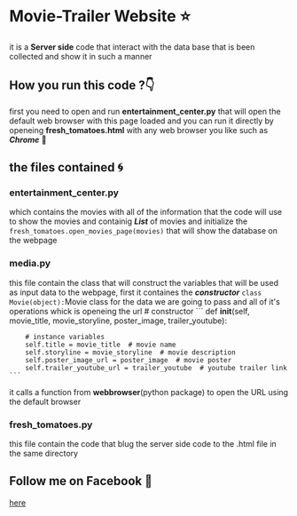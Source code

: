 # Movie-Trailer Website :star:
it is a **Server side** code that interact with the data base that is been collected and show it in such a manner
## How you run this code ?:point_down:
first you need to open and run **entertainment_center.py** that will open the default web browser with this page loaded
and you can run it directly by openeing **fresh_tomatoes.html** with any web browser you like such as ***_Chrome_*** :running:

## the files contained :cyclone:
### entertainment_center.py 
which contains the movies with all of the information that the code will use to show the movies
and containig ***List*** of movies and initialize the 
```fresh_tomatoes.open_movies_page(movies)``` 
that will show the database on the webpage

### media.py
this file contain the class that will construct the variables that will be used as input data to the webpage,
first it containes the _**constructor**_ 
```class Movie(object):```Movie class for the data we are going to pass and
    all of it's operations whick is openeing the url
    # constructor
    ```
        def __init__(self, movie_title, movie_storyline, poster_image,
                 trailer_youtube):

        # instance variables
        self.title = movie_title  # movie name
        self.storyline = movie_storyline  # movie description
        self.poster_image_url = poster_image  # movie poster
        self.trailer_youtube_url = trailer_youtube  # youtube trailer link
    ```
it calls a function from **webbrowser**(python package) to open the URL using the default browser

### fresh_tomatoes.py
this file contain the code that blug the server side code to the .html file in the same directory 

## Follow me on **Facebook** :gift_heart:
[here](https://www.facebook.com/hazem.khaled.3386585)
